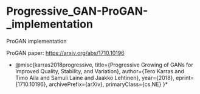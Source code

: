 # Progressive_GAN-ProGAN-_implementation
ProGAN implementation</br>

ProGAN paper: https://arxiv.org/abs/1710.10196

* @misc{karras2018progressive,
      title={Progressive Growing of GANs for Improved Quality, Stability, and Variation}, 
      author={Tero Karras and Timo Aila and Samuli Laine and Jaakko Lehtinen},
      year={2018},
      eprint={1710.10196},
      archivePrefix={arXiv},
      primaryClass={cs.NE}
}*
